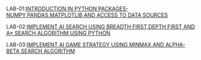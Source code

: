 LAB-01:[INTRODUCTION IN PYTHON PACKAGES-NUMPY,PANDAS,MATPLOTLIB AND ACCESS TO DATA SOURCES](https://github.com/soumyabayya/AIML-2024-25/blob/main/LAB_01.ipynb)

LAB-02:[IMPLEMENT AI SEARCH USING BREADTH FIRST,DEPTH FIRST AND A* SEARCH ALGORITHM USING PYTHON](https://github.com/soumyabayya/AIML-2024-25/blob/main/LAB_02.ipynb)

LAB-03:[IMPLEMENT AI GAME STRATEGY USING MINMAX AND ALPHA-BETA SEARCH ALGORITHM](https://github.com/soumyabayya/AIML-2024-25/blob/main/LAB_03.ipynb)
